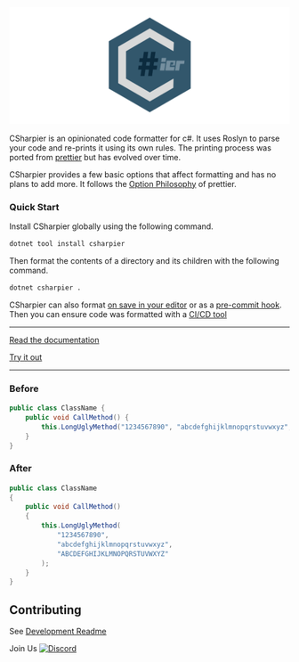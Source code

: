 ![CSharpier](./banner.png)

CSharpier is an opinionated code formatter for c#. It uses Roslyn to parse your code and re-prints it using its own rules. 
The printing process was ported from [prettier](https://github.com/prettier/prettier) but has evolved over time.

CSharpier provides a few basic options that affect formatting and has no plans to add more. It follows the [Option Philosophy](https://prettier.io/docs/en/option-philosophy.html) of prettier.

### Quick Start
Install CSharpier globally using the following command.
```bash
dotnet tool install csharpier
```
Then format the contents of a directory and its children with the following command.
```bash
dotnet csharpier .
```

CSharpier can also format [on save in your editor](https://csharpier.com/docs/Editors) or as a [pre-commit hook](https://csharpier.com/docs/Pre-commit). Then you can ensure code was formatted with a [CI/CD tool](https://csharpier.com/docs/ContinuousIntegration)

---

[Read the documentation](https://csharpier.com)    
  
[Try it out](https://playground.csharpier.com)

---

### Before
```c#
public class ClassName {
    public void CallMethod() { 
        this.LongUglyMethod("1234567890", "abcdefghijklmnopqrstuvwxyz", "ABCDEFGHIJKLMNOPQRSTUVWXYZ");
    }
}
```

### After
```c#
public class ClassName
{
    public void CallMethod()
    {
        this.LongUglyMethod(
            "1234567890",
            "abcdefghijklmnopqrstuvwxyz",
            "ABCDEFGHIJKLMNOPQRSTUVWXYZ"
        );
    }
}
```

## Contributing
See [Development Readme](CONTRIBUTING.md)  

Join Us [![Discord](https://img.shields.io/badge/Discord-chat?label=&logo=discord&logoColor=ffffff&color=7389D8&labelColor=6A7EC2)](https://discord.gg/HfAKGEZQcX)
